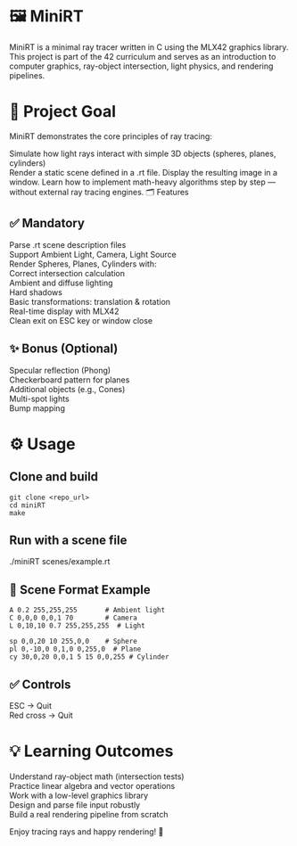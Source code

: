 # 🖼️ MiniRT

MiniRT is a minimal ray tracer written in C using the MLX42 graphics library.  
This project is part of the 42 curriculum and serves as an introduction to computer graphics, ray-object intersection, light physics, and rendering pipelines.

# 🎯 Project Goal

MiniRT demonstrates the core principles of ray tracing:  

Simulate how light rays interact with simple 3D objects (spheres, planes, cylinders)  
Render a static scene defined in a .rt file. 
Display the resulting image in a window. 
Learn how to implement math-heavy algorithms step by step — without external ray tracing engines. 
🗂️ Features

## ✅ Mandatory

Parse .rt scene description files<br/>
Support Ambient Light, Camera, Light Source<br/>
Render Spheres, Planes, Cylinders with:<br/>
Correct intersection calculation<br/>
Ambient and diffuse lighting<br/>
Hard shadows<br/>
Basic transformations: translation & rotation<br/>
Real-time display with MLX42<br/>
Clean exit on ESC key or window close<br/>

## ✨ Bonus (Optional)

Specular reflection (Phong)<br/>
Checkerboard pattern for planes<br/>
Additional objects (e.g., Cones)<br/>
Multi-spot lights<br/>
Bump mapping

# ⚙️ Usage

## Clone and build
```
git clone <repo_url>
cd miniRT
make
```

## Run with a scene file
./miniRT scenes/example.rt

## 📌 Scene Format Example
```
A 0.2 255,255,255       # Ambient light
C 0,0,0 0,0,1 70        # Camera
L 0,10,10 0.7 255,255,255  # Light

sp 0,0,20 10 255,0,0    # Sphere
pl 0,-10,0 0,1,0 0,255,0  # Plane
cy 30,0,20 0,0,1 5 15 0,0,255 # Cylinder
```
## ✅ Controls

ESC → Quit<br/>
Red cross → Quit

# 💡 Learning Outcomes

Understand ray-object math (intersection tests)<br/>
Practice linear algebra and vector operations<br/>
Work with a low-level graphics library<br/>
Design and parse file input robustly<br/>
Build a real rendering pipeline from scratch<br/>

Enjoy tracing rays and happy rendering! 🌟
